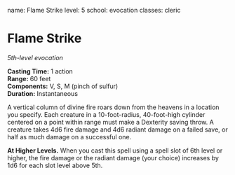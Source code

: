 name: Flame Strike level: 5 school: evocation classes: cleric

# Flame Strike
_5th-level evocation_

**Casting Time:** 1 action    
**Range:** 60 feet    
**Components:** V, S, M (pinch of sulfur)    
**Duration:** Instantaneous

A vertical column of divine fire roars down from the heavens in a location you specify. Each creature in a 10-foot-radius, 40-foot-high cylinder centered on a point within range must make a Dexterity saving throw. A creature takes 4d6 fire damage and 4d6 radiant damage on a failed save, or half as much damage on a successful one.

**At Higher Levels.** When you cast this spell using a spell slot of 6th level or higher, the fire damage or the radiant damage (your choice) increases by 1d6 for each slot level above 5th. 